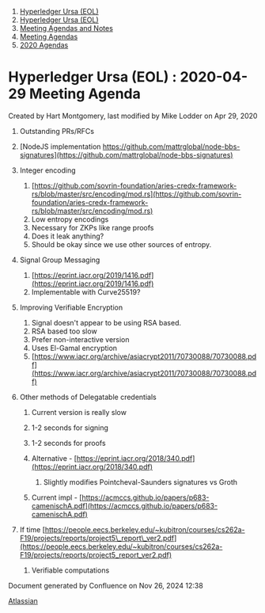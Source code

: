 1. [Hyperledger Ursa (EOL)](index.html)
2. [Hyperledger Ursa (EOL)](19595269.html)
3. [Meeting Agendas and Notes](Meeting-Agendas-and-Notes_19603313.html)
4. [Meeting Agendas](Meeting-Agendas_19603319.html)
5. [2020 Agendas](2020-Agendas_19611908.html)

# Hyperledger Ursa (EOL) : 2020-04-29 Meeting Agenda

Created by Hart Montgomery, last modified by Mike Lodder on Apr 29, 2020

1. Outstanding PRs/RFCs
2. [NodeJS implementation https://github.com/mattrglobal/node-bbs-signatures](https://github.com/mattrglobal/node-bbs-signatures)
3. Integer encoding
   
   1. [https://github.com/sovrin-foundation/aries-credx-framework-rs/blob/master/src/encoding/mod.rs](https://github.com/sovrin-foundation/aries-credx-framework-rs/blob/master/src/encoding/mod.rs)
   2. Low entropy encodings
   3. Necessary for ZKPs like range proofs
   4. Does it leak anything?
   5. Should be okay since we use other sources of entropy.
4. Signal Group Messaging
   
   1. [https://eprint.iacr.org/2019/1416.pdf](https://eprint.iacr.org/2019/1416.pdf)
   2. Implementable with Curve25519?
5. Improving Verifiable Encryption
   
   1. Signal doesn't appear to be using RSA based.
   2. RSA based too slow
   3. Prefer non-interactive version
   4. Uses El-Gamal encryption
   5. [https://www.iacr.org/archive/asiacrypt2011/70730088/70730088.pdf](https://www.iacr.org/archive/asiacrypt2011/70730088/70730088.pdf)
6. Other methods of Delegatable credentials
   
   1. Current version is really slow
   2. 1-2 seconds for signing
   3. 1-2 seconds for proofs
   4. Alternative - [https://eprint.iacr.org/2018/340.pdf](https://eprint.iacr.org/2018/340.pdf)
      
      1. Slightly modifies Pointcheval-Saunders signatures vs Groth
   5. Current impl - [https://acmccs.github.io/papers/p683-camenischA.pdf](https://acmccs.github.io/papers/p683-camenischA.pdf)
7. If time [https://people.eecs.berkeley.edu/~kubitron/courses/cs262a-F19/projects/reports/project5\_report\_ver2.pdf](https://people.eecs.berkeley.edu/~kubitron/courses/cs262a-F19/projects/reports/project5_report_ver2.pdf)
   
   1. Verifiable computations

Document generated by Confluence on Nov 26, 2024 12:38

[Atlassian](http://www.atlassian.com/)
